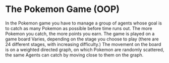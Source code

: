 # The Pokemon Game (OOP)
In the Pokemon game you have to manage a group of agents whose goal is to catch as many Pokemon as possible before time runs out. 
The more Pokemon you catch, the more points you earn. 
The game is played on a game board
Varies, depending on the stage you choose to play (there are 24 different stages, with increasing difficulty.) 
The movement on the board is on a weighted directed graph, on which Pokemon are randomly scattered, the same
Agents can catch by moving close to them on the graph.


